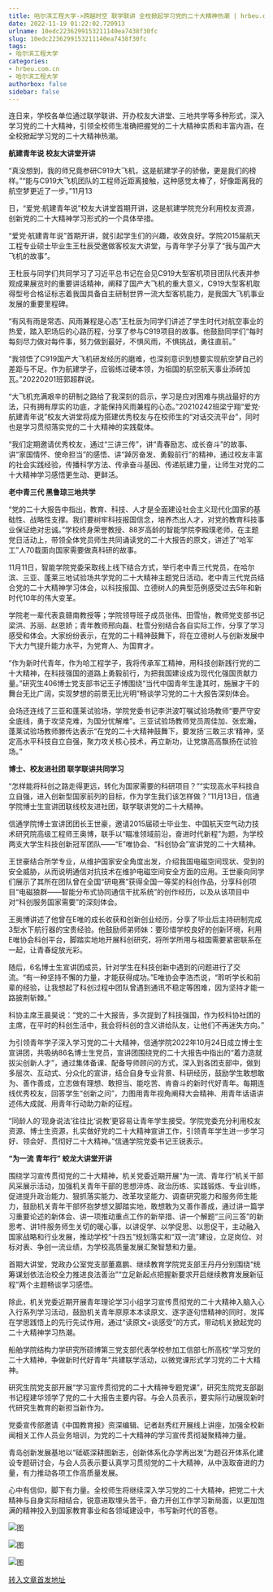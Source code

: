```yaml
---
title: 哈尔滨工程大学->跨越时空 联学联讲 全校掀起学习党的二十大精神热潮 | hrbeu.com.cn
date: 2022-11-19 01:22:02.720913
urlname: 10edc2236299153211140ea7438f30fc
slug: 10edc2236299153211140ea7438f30fc
tags: 
- 哈尔滨工程大学
categories:
- hrbeu.com.cn
- 哈尔滨工程大学
authorbox: false
sidebar: false
---
```

连日来，学校各单位通过联学联讲、开办校友大讲堂、三地共学等多种形式，深入学习党的二十大精神，引领全校师生准确把握党的二十大精神实质和丰富内涵，在全校掀起学习党的二十大精神热潮。

**航建青年说 校友大讲堂开讲**

“真没想到，我的师兄竟参研C919大飞机，这是航建学子的骄傲，更是我们的榜样。”“能与C919大飞机团队的工程师近距离接触，这种感觉太棒了，好像距离我的航空梦更近了一步。”11月13
<!--more-->
日，“爱党·航建青年说”校友大讲堂首期开讲，这是航建学院充分利用校友资源，创新党的二十大精神学习形式的一个具体举措。

“爱党·航建青年说”首期开讲，就引起学生们的兴趣，收效良好。学院2015届航天工程专业硕士毕业生王杜辰受邀做客校友大讲堂，与青年学子分享了“我与国产大飞机的故事”。

王杜辰与同学们共同学习了习近平总书记在会见C919大型客机项目团队代表并参观成果展览时的重要讲话精神，阐释了国产大飞机的重大意义，C919大型客机取得型号合格证标志着我国具备自主研制世界一流大型客机能力，是我国大飞机事业发展的重要里程碑。

“有风有雨是常态、风雨兼程是心态”王杜辰为同学们讲述了学生时代对航空事业的热爱，踏入职场后的心路历程，分享了参与C919项目的故事。他鼓励同学们“每时每刻尽力做对每件事，努力做到最好，不惧风雨，不惧挑战，勇往直前。”

“我领悟了C919国产大飞机研发经历的磨难，也深刻意识到想要实现航空梦自己的差距与不足。作为航建学子，应锻练过硬本领，为祖国的航空航天事业添砖加瓦。”20220201班郭超群说。

“大飞机充满艰辛的研制之路给了我深刻的启示，学习是应对困难与挑战最好的方法，只有拥有厚实的功底，才能保持风雨兼程的心态。”20210242班梁宁翔“爱党·航建青年说”校友大讲堂将成为搭建优秀校友与在校师生的“对话交流平台”，同时也是学习贯彻落实党的二十大精神的实践载体。

“我们定期邀请优秀校友，通过“三讲三传”，讲“青春励志、成长奋斗”的故事、讲“家国情怀、使命担当”的感悟、讲“踔厉奋发、勇毅前行”的精神，通过校友丰富的社会实践经验，传播科学方法、传承奋斗基因、传递航建力量，让师生对党的二十大精神学习感悟更生动、更鲜活。

**老中青三代 黑鲁琼三地共学**

“党的二十大报告中指出，教育、科技、人才是全面建设社会主义现代化国家的基础性、战略性支撑。我们要树牢科技报国信念，培养杰出人才，对党的教育科技事业保证绝对忠诚。”学校终身荣誉教授、88岁高龄的智能学院李殿璞老师，在主题党日活动上，带领全体党员师生共同诵读党的二十大报告的原文，讲述了“哈军工”人70载面向国家需要做真科研的故事。

11月11日，智能学院党委采取线上线下结合方式，举行老中青三代党员，在哈尔滨、三亚、蓬莱三地试验场共学党的二十大精神主题党日活动。老中青三代党员结合党的二十大精神学习体会，以科技报国、立德树人的典型范例感受过去5年和新时代10年的伟大变革。

学院老一辈代表袁赣南教授等；学院领导班子成员张伟、田雪怡，教师党支部书记梁洪、苏丽、赵恩娇；青年教师邢向磊、杜雪分别结合各自实际工作，分享了学习感受和体会。大家纷纷表示，在党的二十精神鼓舞下，将在立德树人与创新发展中下大力气提升能力水平，为党育人、为国育才。

“作为新时代青年，作为哈工程学子，我将传承军工精神，用科技创新践行党的二十大精神，在科技强国的道路上勇毅前行，为把我国建设成为现代化强国贡献力量。”研究生406博士党支部书记王子博围绕“当代中国青年生逢其时，施展才干的舞台无比广阔，实现梦想的前景无比光明”畅谈学习党的二十大报告深刻体会。

会场还连线了三亚和蓬莱试验场，学院党委书记李洪波叮嘱试验场教师“要严守安全底线，勇于攻坚克难，为国分忧解难”。三亚试验场教师党员周佳加、张宏瀚，蓬莱试验场教师滕传达表示“在党的二十大精神鼓舞下，要发扬‘三敢三求’精神，坚定高水平科技自立自强，聚力攻关核心技术，再立新功，让党旗高高飘扬在试验场。”

**博士、校友进社团 联学联讲共同学习**

“怎样能将科创之路走得更远，转化为国家需要的科研项目？”“实现高水平科技自立自强，进入创新型国家前列的目标，作为学生我们该怎样做？”11月13日，信通学院博士生宣讲团联线校友进社团，联学联讲党的二十大精神。

信通学院博士宣讲团团长王世豪，邀请2015届硕士毕业生、中国航天空气动力技术研究院高级工程师王奥博，联手以“瞄准领域前沿，奋进时代新程”为题，为学校两支大学生科技创新冠军团队——“E”唯协会、“科创协会”宣讲党的二十大精神。

王世豪结合所学专业，从维护国家安全角度出发，介绍我国电磁空间现状、受到的安全威胁，从而说明通信对抗技术在维护电磁空间安全方面的应用。王世豪向同学们展示了其所在团队曾在全国“研电赛”获得全国一等奖的科创作品，分享科创项目“电磁狼群——智能分布式协同通信干扰系统”的创作经历，以及从该项目中对“科创服务国家需要”的深刻体会。

王奥博讲述了他曾在E唯的成长收获和创新创业经历，分享了毕业后主持研制完成3型水下航行器的宝贵经验。他鼓励师弟师妹：要珍惜学校良好的创新环境，利用E唯协会科创平台，脚踏实地地开展科创研究，将所学所用与祖国需要紧密联系在一起，让青春绽放光彩。

随后，6名博士生宣讲团成员，针对学生在科技创新中遇到的问题进行了交流。“有一种坚持不懈的力量，才能获得成功。”E唯协会李浩杰说，“聆听学长和前辈的经验，让我想起了科创过程中团队曾遇到通讯不稳定等困难，因为坚持才能一路披荆斩棘。”

科协主席王晨昊说：“党的二十大报告，多次提到了科技强国，作为校科协社团的主席，在平时的科创生活中，我会将科创的含义讲给队友，让他们不再迷失方向。”

为引领青年学子深入学习党的二十大精神，信通学院2022年10月24日成立博士生宣讲团，共吸纳86名博士生党员，宣讲团围绕党的二十大报告中指出的“着力造就拔尖创新人才”，通过集体备课、配备导师顾问的方式，深入到各团支部中，做到多层次、互动式、分众化的宣讲，结合自身专业背景、科研经历，鼓励学生敢想敢为、善作善成，立志做有理想、敢担当、能吃苦、肯奋斗的新时代好青年。每期连线优秀校友，回答学生“创新之问”，力图用青年视角阐释大会精神、用青年话语讲述伟大成就、用青年行动助力新的征程。

“同龄人的‘现身说法’往往比‘说教’更容易让青年学生接受。学院党委充分利用校友资源、博士生资源，扎实做好党的二十大精神宣讲工作，引领青年学生进一步学习好、领会好、贯彻好二十大精神。”信通学院党委书记王锐表示。

**“为一流 青年行” 蛟龙大讲堂开讲**

围绕学习宣传贯彻党的二十大精神，机关党委近期开展“为一流、青年行”机关干部风采展示活动，加强机关青年干部的思想淬炼、政治历练、实践锻炼、专业训练，促进提升政治能力、狠抓落实能力、改革攻坚能力、调查研究能力和服务师生能力，鼓励机关青年干部怀抱梦想又脚踏实地，敢想敢为又善作善成，通过讲一篇学习重要论述的新体会、讲一项推动重点工作的新举措、讲一个解题“三问三答”的新思考、讲1件服务师生关切的暖心事，以讲促学、以学促思、以思促干，主动融入国家战略和行业发展，推动学校“十四五”规划落实和“双一流”建设，立足岗位、对标对表、争创一流业绩，为学校高质量发展汇聚智慧和力量。

首期大讲堂，党政办公室党支部董嘉鹏、继续教育学院党支部王丹丹分别围绕“统筹谋划依法治校全力推进良法善治”“立足新起点把握新要求开启继续教育发展新征程”两个主题畅谈学习感悟。

除此，机关党委近期开展青年理论学习小组学习宣传贯彻党的二十大精神入脑入心入行系列学习活动，鼓励机关青年原原本本读原文、逐字逐句悟精神的同时，发挥在学思践悟上的先行先试作用，通过“读原文+谈感受”的方式，带动机关掀起党的二十大精神学习热潮。

船舶学院结构力学研究所硕博第三党支部代表学校参加工信部七所高校“学习党的二十大精神，争做新时代好青年”共建联学活动，以微党课形式学习党的二十大精神。

研究生院党支部开展“学习宣传贯彻党的二十大精神专题党课”，研究生院党支部副书记程建华领学了党的二十大报告主要内容。与会人员表示，要实际行动展现新时代研究生教育的新担当新作为。

党委宣传部邀请《中国教育报》资深编辑、记者赵秀红开展线上讲座，加强全校新闻相关工作人员业务培训，为党的二十大精神的学习宣传贯彻凝聚精神力量。

青岛创新发展基地以“砥砺深耕图新志，创新体系化办学再出发”为题召开体系化建设专题研讨会，与会人员表示要认真学习贯彻党的二十大精神，从中汲取奋进的力量，有力推动各项工作高质量发展。

心中有信仰，脚下有力量。全校师生将继续深入学习党的二十大精神，把党二十大精神与自身实际相结合，锐意进取埋头苦干，奋力开创工作学习新局面，以更加饱满的精神投入到国家教育事业和各领域建设中，书写新时代的答卷。

![图](http://gongxue.cn/__local/0/BA/68/A97FEAAEAD22A8A18DE026C9757_F9186DCF_1C180.jpg)

![图](http://gongxue.cn/__local/1/40/20/56FF26D120322331AE6E650E6B0_66937ABB_1422C.jpg)

![图](http://gongxue.cn/__local/B/89/45/C134B5DB7BB8FEEDE66E0A195B9_520CCDEB_27D75.jpg)

[转入文章首发地址](http://gongxue.cn/info/1141/73593.htm)